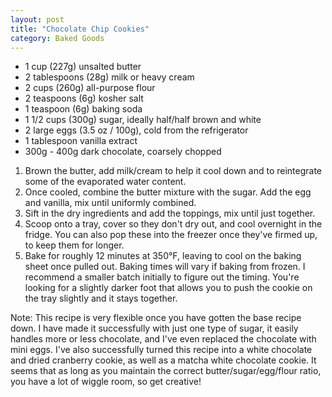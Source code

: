 ```yaml
---
layout: post
title: "Chocolate Chip Cookies"
category: Baked Goods
---
```


- 1 cup (227g) unsalted butter
- 2 tablespoons (28g) milk or heavy cream
- 2 cups (260g) all-purpose flour
- 2 teaspoons (6g) kosher salt
- 1 teaspoon (6g) baking soda
- 1 1/2 cups (300g) sugar, ideally half/half brown and white
- 2 large eggs (3.5 oz / 100g), cold from the refrigerator 
- 1 tablespoon vanilla extract
- 300g - 400g dark chocolate, coarsely chopped

1. Brown the butter, add milk/cream to help it cool down and to reintegrate some of the evaporated water content.
2. Once cooled, combine the butter mixture with the sugar. Add the egg and vanilla, mix until uniformly combined.
3. Sift in the dry ingredients and add the toppings, mix until just together.
4. Scoop onto a tray, cover so they don't dry out, and cool overnight in the fridge. You can also pop these into the freezer once they've firmed up, to keep them for longer.
5. Bake for roughly 12 minutes at 350°F, leaving to cool on the baking sheet once pulled out. Baking times will vary if baking from frozen. I recommend a smaller batch initially to figure out the timing. You're looking for a slightly darker foot that allows you to push the cookie on the tray slightly and it stays together.

Note: This recipe is very flexible once you have gotten the base recipe down. I have made it successfully with just one type of sugar, it easily handles more or less chocolate, and I've even replaced the chocolate with mini eggs. I've also successfully turned this recipe into a white chocolate and dried cranberry cookie, as well as a matcha white chocolate cookie. It seems that as long as you maintain the correct butter/sugar/egg/flour ratio, you have a lot of wiggle room, so get creative!